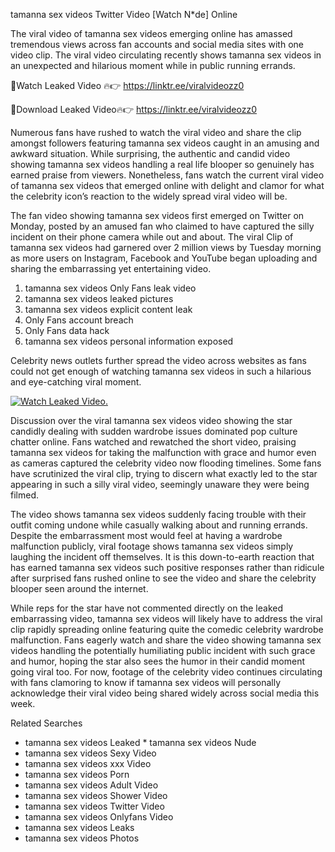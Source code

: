 ﻿tamanna sex videos Twitter Video [Watch N*de] Online

The viral video of ﻿tamanna sex videos emerging online has amassed tremendous views across fan accounts and social media sites with one video clip. The viral video circulating recently shows ﻿tamanna sex videos in an unexpected and hilarious moment while in public running errands. 

🔴Watch Leaked Video 🔥👉  https://linktr.ee/viralvideozz0 

🔴Download Leaked Video🔥👉  https://linktr.ee/viralvideozz0 

Numerous fans have rushed to watch the viral video and share the clip amongst followers featuring ﻿tamanna sex videos caught in an amusing and awkward situation. While surprising, the authentic and candid video showing ﻿tamanna sex videos handling a real life blooper so genuinely has earned praise from viewers. Nonetheless, fans watch the current viral video of ﻿tamanna sex videos that emerged online with delight and clamor for what the celebrity icon’s reaction to the widely spread viral video will be.

The fan video showing ﻿tamanna sex videos first emerged on Twitter on Monday, posted by an amused fan who claimed to have captured the silly incident on their phone camera while out and about. The viral Clip of ﻿tamanna sex videos had garnered over 2 million views by Tuesday morning as more users on Instagram, Facebook and YouTube began uploading and sharing the embarrassing yet entertaining video. 

1. ﻿tamanna sex videos Only Fans leak video
2. ﻿tamanna sex videos leaked pictures
3. ﻿tamanna sex videos explicit content leak
4. Only Fans account breach
5. Only Fans data hack
6. ﻿tamanna sex videos personal information exposed

Celebrity news outlets further spread the video across websites as fans could not get enough of watching ﻿tamanna sex videos in such a hilarious and eye-catching viral moment. 

[![Watch Leaked Video.](https://miro.medium.com/v2/resize:fit:828/format:webp/1*cilzJN44JGOrTw9NJCrNHA.gif "Watch Leaked Video")](https://linktr.ee/viralvideozz0)

Discussion over the viral ﻿tamanna sex videos video showing the star candidly dealing with sudden wardrobe issues dominated pop culture chatter online. Fans watched and rewatched the short video, praising ﻿tamanna sex videos for taking the malfunction with grace and humor even as cameras captured the celebrity video now flooding timelines. Some fans have scrutinized the viral clip, trying to discern what exactly led to the star appearing in such a silly viral video, seemingly unaware they were being filmed.

The video shows ﻿tamanna sex videos suddenly facing trouble with their outfit coming undone while casually walking about and running errands. Despite the embarrassment most would feel at having a wardrobe malfunction publicly, viral footage shows ﻿tamanna sex videos simply laughing the incident off themselves. It is this down-to-earth reaction that has earned ﻿tamanna sex videos such positive responses rather than ridicule after surprised fans rushed online to see the video and share the celebrity blooper seen around the internet.  

While reps for the star have not commented directly on the leaked embarrassing video, ﻿tamanna sex videos will likely have to address the viral clip rapidly spreading online featuring quite the comedic celebrity wardrobe malfunction. Fans eagerly watch and share the video showing ﻿tamanna sex videos handling the potentially humiliating public incident with such grace and humor, hoping the star also sees the humor in their candid moment going viral too. For now, footage of the celebrity video continues circulating with fans clamoring to know if ﻿tamanna sex videos will personally acknowledge their viral video being shared widely across social media this week.

Related Searches
* ﻿tamanna sex videos Leaked
﻿* tamanna sex videos Nude
* ﻿tamanna sex videos Sexy Video
* ﻿tamanna sex videos xxx Video
* ﻿tamanna sex videos Porn
* ﻿tamanna sex videos Adult Video
* ﻿tamanna sex videos Shower Video
* ﻿tamanna sex videos Twitter Video
* ﻿tamanna sex videos Onlyfans Video
* ﻿tamanna sex videos Leaks
* ﻿tamanna sex videos Photos
